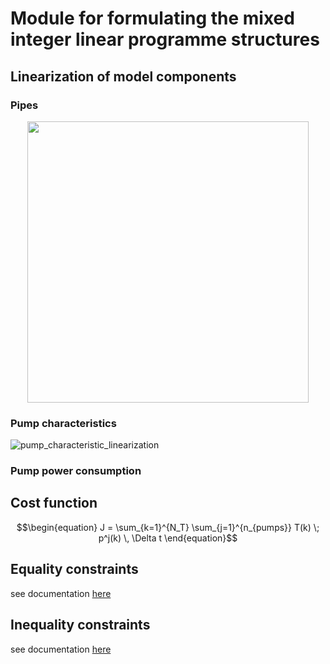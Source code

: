 # Module for formulating the mixed integer linear programme structures
## Linearization of model components
### Pipes
<p align="center">
  <img width="450" src="https://user-images.githubusercontent.com/8837107/225596840-bcb9474c-65ae-4444-91a6-40ebb2c1dcc5.png">
</p>

### Pump characteristics
![pump_characteristic_linearization](https://user-images.githubusercontent.com/8837107/225595922-78017fe5-f952-4a8a-aa4c-a8c0cbbdf4b7.svg)
### Pump power consumption


## Cost function
```math
\begin{equation}
 J = \sum_{k=1}^{N_T} \sum_{j=1}^{n_{pumps}} T(k) \; p^j(k) \, \Delta t
\end{equation}
```
## Equality constraints
see documentation [here](equality_constraints/README.md)

## Inequality constraints
see documentation [here](inequality_constraints/README.md)
